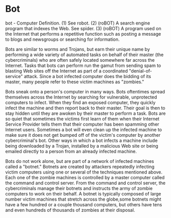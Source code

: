 # Bot

bot - Computer Definition. 
(1) See robot. 
(2) (roBOT) A search engine program that indexes the Web. See spider. 
(3) (roBOT) A program used on the Internet that performs a repetitive function such as posting a message to blogs and newsgroups or searching for information.

 Bots are similar to worms and Trojans, but earn their unique name by performing a wide variety of automated tasks on behalf of their master (the cybercriminals) who are often safely located somewhere far across the Internet. Tasks that bots can perform run the gamut from sending spam to blasting Web sites off the Internet as part of a coordinated "denial-of-service" attack. Since a bot infected computer does the bidding of its master, many people refer to these victim machines as "zombies." 

Bots sneak onto a person's computer in many ways. Bots oftentimes spread themselves across the Internet by searching for vulnerable, unprotected computers to infect. When they find an exposed computer, they quickly infect the machine and then report back to their master. Their goal is then to stay hidden until they are awoken by their master to perform a task. Bots are so quiet that sometimes the victims first learn of them when their Internet Service Provider tells them that their computer has been spamming other Internet users. Sometimes a bot will even clean up the infected machine to make sure it does not get bumped off of the victim's computer by another cybercriminal's bot. Other ways in which a bot infects a machine include being downloaded by a Trojan, installed by a malicious Web site or being emailed directly to a person from an already infected machine. 

Bots do not work alone, but are part of a network of infected machines called a "botnet." Botnets are created by attackers repeatedly infecting victim computers using one or several of the techniques mentioned above. Each one of the zombie machines is controlled by a master computer called the command and control server. From the command and control server, the cybercriminals manage their botnets and instructs the army of zombie computers to work on their behalf. A botnet is typically composed of large number victim machines that stretch across the globe,some botnets might have a few hundred or a couple thousand computers, but others have tens and even hundreds of thousands of zombies at their disposal.
